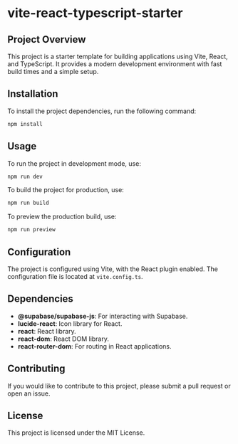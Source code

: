 # vite-react-typescript-starter

## Project Overview
This project is a starter template for building applications using Vite, React, and TypeScript. It provides a modern development environment with fast build times and a simple setup.

## Installation
To install the project dependencies, run the following command:
```bash
npm install
```

## Usage
To run the project in development mode, use:
```bash
npm run dev
```
To build the project for production, use:
```bash
npm run build
```
To preview the production build, use:
```bash
npm run preview
```

## Configuration
The project is configured using Vite, with the React plugin enabled. The configuration file is located at `vite.config.ts`.

## Dependencies
- **@supabase/supabase-js**: For interacting with Supabase.
- **lucide-react**: Icon library for React.
- **react**: React library.
- **react-dom**: React DOM library.
- **react-router-dom**: For routing in React applications.

## Contributing
If you would like to contribute to this project, please submit a pull request or open an issue.

## License
This project is licensed under the MIT License.
